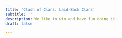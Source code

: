 ```yaml
---
title: 'Clash of Clans: Laid-Back Clans'
subtitle: ''
description: We like to win and have fun doing it.
draft: false

---
```

